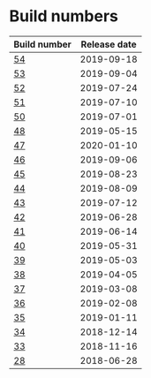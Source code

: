 # Build numbers
|Build number | Release date|
|---|---|
|[54](build54.md)| 2019-09-18|
|[53](build53.md)| 2019-09-04|
|[52](build52.md)| 2019-07-24|
|[51](build51.md)| 2019-07-10|
|[50](build50.md)| 2019-07-01|
|[48](build48.md)| 2019-05-15|
|[47](build47.md)| 2020-01-10|
|[46](build46.md)| 2019-09-06|
|[45](build45.md)| 2019-08-23|
|[44](build44.md)| 2019-08-09|
|[43](build43.md)| 2019-07-12|
|[42](build42.md)| 2019-06-28|
|[41](build41.md)| 2019-06-14|
|[40](build40.md)| 2019-05-31|
|[39](build39.md)| 2019-05-03|
|[38](build38.md)| 2019-04-05|
|[37](build37.md)| 2019-03-08|
|[36](build36.md)| 2019-02-08|
|[35](build35.md)| 2019-01-11|
|[34](build34.md)| 2018-12-14|
|[33](build33.md)| 2018-11-16|
|[28](build28.md)| 2018-06-28|
